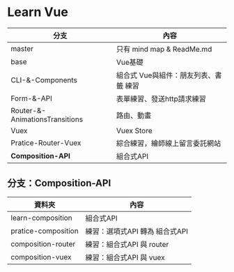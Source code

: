 # Learn Vue

| 分支                                   | 內容                                  |
| ------------------------------------- | ------------------------------------ |
| master                                | 只有 mind map & ReadMe.md             |
| base                                  | Vue基礎                               |
| CLI-&-Components                      | 組合式 Vue與組件：朋友列表、書籤 練習      |
| Form-&-API                            | 表單練習、發送http請求練習               |
| Router-&-AnimationsTransitions        | 路由、動畫                             |
| Vuex                                  | Vuex Store                           |
| Pratice-Router-Vuex                   | 綜合練習，繪師線上留言委託網站            |
| <b>Composition-API</b>                | 組合式API                             |

## 分支：Composition-API
| 資料夾               | 內容                        |
| ------------------- | -------------------------- |
| learn-composition   | 組合式API                   |
| pratice-composition | 練習：選項式API 轉為 組合式API |
| composition-router  | 練習：組合式API 與 router    |
| composition-vuex    | 練習：組合式API 與 vuex      |